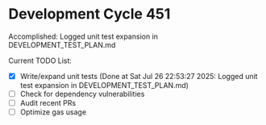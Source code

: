 # Development Cycle 451

Accomplished: Logged unit test expansion in DEVELOPMENT_TEST_PLAN.md

Current TODO List:

- [x] Write/expand unit tests  (Done at Sat Jul 26 22:53:27 2025: Logged unit test expansion in DEVELOPMENT_TEST_PLAN.md)
- [ ] Check for dependency vulnerabilities
- [ ] Audit recent PRs
- [ ] Optimize gas usage